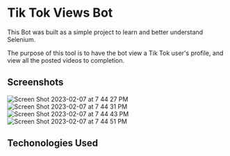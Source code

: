 # Tik Tok Views Bot

This Bot was built as a simple project to learn and better understand Selenium.

The purpose of this tool is to have the bot view a Tik Tok user's profile, and view all the posted videos to completion.

## Screenshots

![Screen Shot 2023-02-07 at 7 44 27 PM](https://user-images.githubusercontent.com/80484823/217400225-f6481072-0a8d-4432-9a6a-701632b371eb.png)
![Screen Shot 2023-02-07 at 7 44 31 PM](https://user-images.githubusercontent.com/80484823/217400233-fc4696cd-2898-4d3e-8775-367e1cfeca1d.png)
![Screen Shot 2023-02-07 at 7 44 43 PM](https://user-images.githubusercontent.com/80484823/217400244-27287d7c-1788-4af4-9fb2-3d16f164b3d8.png)
![Screen Shot 2023-02-07 at 7 44 51 PM](https://user-images.githubusercontent.com/80484823/217400248-40f3136b-04b6-4db5-9fd2-1d6d0c0aed5e.png)


## Techonologies Used
